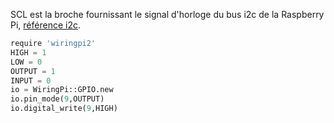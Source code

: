 SCL est la broche fournissant le signal d'horloge du bus i2c de la Raspberry Pi, [référence i2c](/pinout/i2c).

```python
require 'wiringpi2'
HIGH = 1
LOW = 0
OUTPUT = 1
INPUT = 0
io = WiringPi::GPIO.new
io.pin_mode(9,OUTPUT)
io.digital_write(9,HIGH)
```
